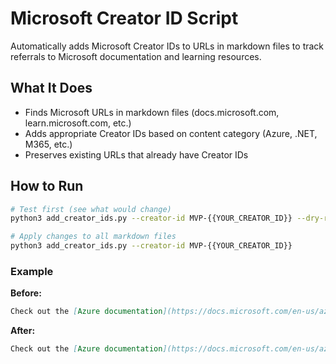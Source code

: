 # Microsoft Creator ID Script

Automatically adds Microsoft Creator IDs to URLs in markdown files to track referrals to Microsoft documentation and learning resources.

## What It Does

- Finds Microsoft URLs in markdown files (docs.microsoft.com, learn.microsoft.com, etc.)
- Adds appropriate Creator IDs based on content category (Azure, .NET, M365, etc.)
- Preserves existing URLs that already have Creator IDs

## How to Run

```bash
# Test first (see what would change)
python3 add_creator_ids.py --creator-id MVP-{{YOUR_CREATOR_ID}} --dry-run

# Apply changes to all markdown files
python3 add_creator_ids.py --creator-id MVP-{{YOUR_CREATOR_ID}}
```

### Example

**Before:**
```markdown
Check out the [Azure documentation](https://docs.microsoft.com/en-us/azure/) for more info.
```

**After:**
```markdown
Check out the [Azure documentation](https://docs.microsoft.com/en-us/azure/?WT.mc_id=AZ-MVP-33518) for more info.
```
